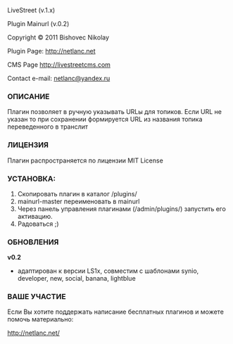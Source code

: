 LiveStreet (v.1.x)

Plugin Mainurl (v.0.2)

Copyright © 2011 Bishovec Nikolay

Plugin Page: http://netlanc.net

CMS Page http://livestreetcms.com

Contact e-mail: netlanc@yandex.ru

### ОПИСАНИЕ
Плагин позволяет в ручную указывать URLы для топиков. Если URL не указан то при сохранении формируется
URL из названия топика переведенного в транслит

### ЛИЦЕНЗИЯ
Плагин распространяется  по лицензии MIT License

### УСТАНОВКА:
1. Скопировать плагин в каталог /plugins/
2.  mainurl-master переименовать в mainurl
3. Через панель управления плагинами (/admin/plugins/) запустить его активацию.
4. Радоваться ;)


### ОБНОВЛЕНИЯ
**v0.2**
- адаптирован к версии LS1x, совместим с шаблонами synio, developer, new, social, banana, lightblue

### ВАШЕ УЧАСТИЕ

Если Вы хотите поддержать написание бесплатных плагинов и можете помочь материально:

http://netlanc.net/
